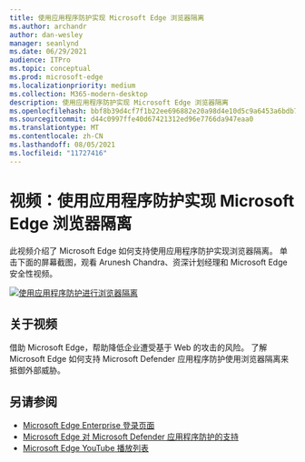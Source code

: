 ```yaml
---
title: 使用应用程序防护实现 Microsoft Edge 浏览器隔离
ms.author: archandr
author: dan-wesley
manager: seanlynd
ms.date: 06/29/2021
audience: ITPro
ms.topic: conceptual
ms.prod: microsoft-edge
ms.localizationpriority: medium
ms.collection: M365-modern-desktop
description: 使用应用程序防护实现 Microsoft Edge 浏览器隔离
ms.openlocfilehash: bbf8b39d4cf7f1b22ee696882e20a98d4e10d5c9a6453a6bdb76c312b3549947
ms.sourcegitcommit: d44c0997ffe40d67421312ed96e7766da947eaa0
ms.translationtype: MT
ms.contentlocale: zh-CN
ms.lasthandoff: 08/05/2021
ms.locfileid: "11727416"
---
```

# <a name="video-microsoft-edge-browser-isolation-using-application-guard"></a>视频：使用应用程序防护实现 Microsoft Edge 浏览器隔离

此视频介绍了 Microsoft Edge 如何支持使用应用程序防护实现浏览器隔离。 单击下面的屏幕截图，观看 Arunesh Chandra、资深计划经理和 Microsoft Edge 安全性视频。

[![使用应用程序防护进行浏览器隔离]( media/microsoft-edge-video-security-application-guard/0.png)](http://www.youtube.com/watch?v=zQjaRqNXMqw "Browser isolation using Application Guard")

## <a name="about-the-video"></a>关于视频

借助 Microsoft Edge，帮助降低企业遭受基于 Web 的攻击的风险。 了解 Microsoft Edge 如何支持 Microsoft Defender 应用程序防护使用浏览器隔离来抵御外部威胁。

## <a name="see-also"></a>另请参阅

- [Microsoft Edge Enterprise 登录页面](https://aka.ms/EdgeEnterprise)
- [Microsoft Edge 对 Microsoft Defender 应用程序防护的支持](microsoft-edge-security-windows-defender-application-guard.md)
- [Microsoft Edge YouTube 播放列表](https://www.youtube.com/playlist?list=PLXtHYVsvn_b-uXh1tMeYpT-0iD8tD3tFy)